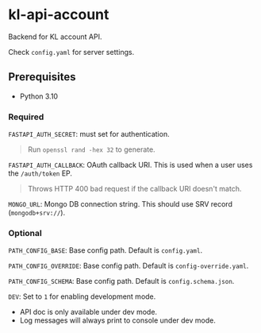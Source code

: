 # kl-api-account

Backend for KL account API.

Check `config.yaml` for server settings.

## Prerequisites

- Python 3.10

### Required

`FASTAPI_AUTH_SECRET`: must set for authentication.

> Run `openssl rand -hex 32` to generate.

`FASTAPI_AUTH_CALLBACK`: OAuth callback URI. This is used when a user uses the `/auth/token` EP.

> Throws HTTP 400 bad request if the callback URI doesn't match.

`MONGO_URL`: Mongo DB connection string. This should use SRV record (`mongodb+srv://`).

### Optional

`PATH_CONFIG_BASE`: Base config path. Default is `config.yaml`.

`PATH_CONFIG_OVERRIDE`: Base config path. Default is `config-override.yaml`.

`PATH_CONFIG_SCHEMA`: Base config path. Default is `config.schema.json`.

`DEV`: Set to `1` for enabling development mode.

- API doc is only available under dev mode.
- Log messages will always print to console under dev mode.
